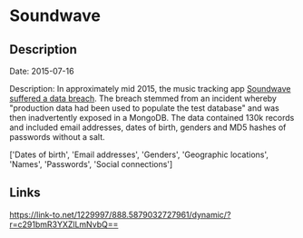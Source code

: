 # Soundwave

## Description

Date: 2015-07-16

Description:
In approximately mid 2015, the music tracking app <a href="http://www.soundwave.com/help/" target="_blank" rel="noopener">Soundwave suffered a data breach</a>. The breach stemmed from an incident whereby &quot;production data had been used to populate the test database&quot; and was then inadvertently  exposed in a MongoDB. The data contained 130k records and included email addresses, dates of birth, genders and MD5 hashes of passwords without a salt.


['Dates of birth', 'Email addresses', 'Genders', 'Geographic locations', 'Names', 'Passwords', 'Social connections']

## Links

https://link-to.net/1229997/888.5879032727961/dynamic/?r=c291bmR3YXZlLmNvbQ==